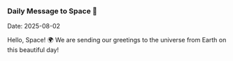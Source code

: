 ### Daily Message to Space 🌌
Date: 2025-08-02

Hello, Space! 🌍 We are sending our greetings to the universe from Earth on this beautiful day!
